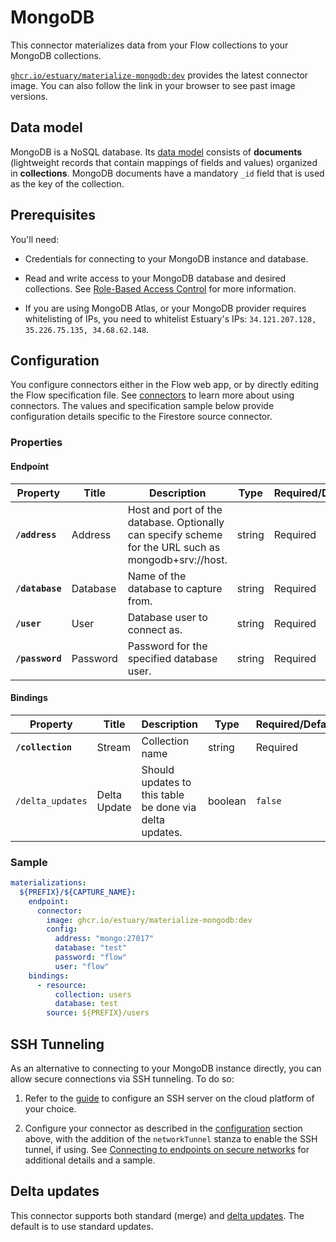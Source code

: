 # MongoDB

This connector materializes data from your Flow collections to your MongoDB collections.

[`ghcr.io/estuary/materialize-mongodb:dev`](https://ghcr.io/estuary/materialize-mongodb:dev) provides the latest connector image. You can also follow the link in your browser to see past image versions.

## Data model

MongoDB is a NoSQL database. Its [data
model](https://www.mongodb.com/docs/manual/core/data-modeling-introduction/)
consists of **documents** (lightweight records that contain mappings of fields
and values) organized in **collections**. MongoDB documents have a mandatory
`_id` field that is used as the key of the collection.

## Prerequisites

You'll need:

- Credentials for connecting to your MongoDB instance and database.

- Read and write access to your MongoDB database and desired collections. See [Role-Based Access
  Control](https://www.mongodb.com/docs/manual/core/authorization/) for more information.

- If you are using MongoDB Atlas, or your MongoDB provider requires whitelisting
  of IPs, you need to whitelist Estuary's IPs: `34.121.207.128, 35.226.75.135, 34.68.62.148`.

## Configuration

You configure connectors either in the Flow web app, or by directly editing the Flow specification file.
See [connectors](../../../concepts/connectors.md#using-connectors) to learn more about using connectors. The values and specification sample below provide configuration details specific to the Firestore source connector.

### Properties

#### Endpoint

| Property        | Title    | Description                                                                                          | Type   | Required/Default |
| --------------- | -------- | ---------------------------------------------------------------------------------------------------- | ------ | ---------------- |
| **`/address`**  | Address  | Host and port of the database. Optionally can specify scheme for the URL such as mongodb+srv://host. | string | Required         |
| **`/database`** | Database | Name of the database to capture from.                                                                | string | Required         |
| **`/user`**     | User     | Database user to connect as.                                                                         | string | Required         |
| **`/password`** | Password | Password for the specified database user.                                                            | string | Required         |

#### Bindings

| Property          | Title        | Description                                             | Type    | Required/Default |
| ----------------- | ------------ | ------------------------------------------------------- | ------- | ---------------- |
| **`/collection`** | Stream       | Collection name                                         | string  | Required         |
| `/delta_updates`  | Delta Update | Should updates to this table be done via delta updates. | boolean | `false`          |

### Sample

```yaml
materializations:
  ${PREFIX}/${CAPTURE_NAME}:
    endpoint:
      connector:
        image: ghcr.io/estuary/materialize-mongodb:dev
        config:
          address: "mongo:27017"
          database: "test"
          password: "flow"
          user: "flow"
    bindings:
      - resource:
          collection: users
          database: test
        source: ${PREFIX}/users
```

## SSH Tunneling

As an alternative to connecting to your MongoDB instance directly, you can allow secure connections via SSH tunneling. To do so:

1. Refer to the [guide](../../../../guides/connect-network/) to configure an SSH server on the cloud platform of your choice.

2. Configure your connector as described in the [configuration](#configuration) section above, with the addition of the `networkTunnel` stanza to enable the SSH tunnel, if using. See [Connecting to endpoints on secure networks](../../../concepts/connectors.md#connecting-to-endpoints-on-secure-networks) for additional details and a sample.

## Delta updates

This connector supports both standard (merge) and [delta updates](../../../concepts/materialization.md#delta-updates).
The default is to use standard updates.
